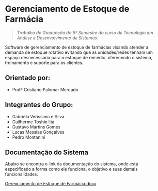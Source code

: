 
# Gerenciamento de Estoque de Farmácia

> *Trabalho de Graduação do 5º Semestre do curso de Tecnologia em Análise e Desenvolvimento de Sistemas.*

  Software de gerenciamento de estoque de farmácias visando atender a demanda de estoque rotativo evitando que as unidades/redes tenham um espaço desnecessário para o estoque de remédio, oferecendo o sistema, treinamento e suporte para os clientes.

## Orientado por:
- Profª Cristiane Palomar Mercado

## Integrantes do Grupo:

- Gabriela Verissimo e Silva
- Guilherme Toshio Iita
- Gustavo Martins Gomes
- Lucas Messias Gonçalves
- Pedro Montanini

## Documentação do Sistema

Abaixo se encontra o link da documentação do sistema, onde está especificado a forma como ele funciona, o objetivo e suas demais funcionalidades.

[Gerenciamento de Estoque de Farmácia.docx](https://fatecspgov-my.sharepoint.com/:w:/g/personal/gabriela_silva121_fatec_sp_gov_br/EcIGTPBpO49Lh6bhHUwpmtMBidIrYeQWtndTk6PJb7A3Ug?e=Nap5Ue)

